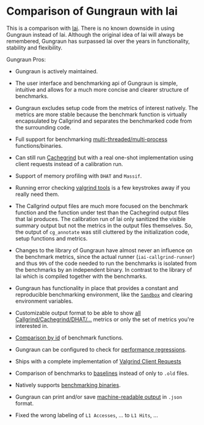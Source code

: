 # Comparison of Gungraun with Iai

This is a comparison with [Iai](https://github.com/bheisler/iai). There is no
known downside in using Gungraun instead of Iai. Although the original idea
of Iai will always be remembered, Gungraun has surpassed Iai over the years
in functionality, stability and flexibility.

Gungraun Pros:

* Gungraun is actively maintained.

* The user interface and benchmarking api of Gungraun is simple, intuitive
  and allows for a much more concise and clearer structure of benchmarks.

* Gungraun excludes setup code from the metrics of interest natively. The
  metrics are more stable because the benchmark function is virtually
  encapsulated by Callgrind and separates the benchmarked code from the
  surrounding code.

* Full support for benchmarking
  [multi-threaded/multi-process](../benchmarks/library_benchmarks/threads_and_subprocesses.md)
  functions/binaries.

* Can still run [Cachegrind](../cachegrind.md) but with a real one-shot
  implementation using client requests instead of a calibration run.

* Support of memory profiling with `DHAT` and `Massif`.

* Running error checking [valgrind tools](../tools.md) is a few keystrokes away
  if you really need them.

* The Callgrind output files are much more focused on the benchmark function and
  the function under test than the Cachegrind output files that Iai produces.
  The calibration run of Iai only sanitized the visible summary output but not
  the metrics in the output files themselves. So, the output of `cg_annotate`
  was still cluttered by the initialization code, setup functions and metrics.

* Changes to the library of Gungraun have almost never an influence on the
  benchmark metrics, since the actual runner (`iai-callgrind-runner`) and thus
  `99%` of the code needed to run the benchmarks is isolated from the
  benchmarks by an independent binary. In contrast to the library of Iai which
  is compiled together with the benchmarks.

* Gungraun has functionality in place that provides a constant and
  reproducible benchmarking environment, like the
  [`Sandbox`](../benchmarks/binary_benchmarks/configuration/sandbox.md) and
  clearing environment variables.

* Customizable output format to be able to show [all
  Callgrind/Cachegrind/DHAT/...](../benchmarks/library_benchmarks/configuration/output_format.md)
  metrics or only the set of metrics you're interested in.

* [Comparison by id](../benchmarks/library_benchmarks/compare_by_id.md) of
  benchmark functions.

* Gungraun can be configured to check for [performance
  regressions](../regressions.md).

* Ships with a complete implementation of [Valgrind Client
  Requests](../client_requests.md)

* Comparison of benchmarks to [baselines](../cli_and_env/baselines.md) instead
  of only to `.old` files.

* Natively supports [benchmarking binaries](../benchmarks/binary_benchmarks.md).

* Gungraun can print and/or save [machine-readable
  output](../cli_and_env/output/machine_readable.md) in `.json` format.

* Fixed the wrong labeling of `L1 Accesses`, ... to `L1 Hits`, ...
